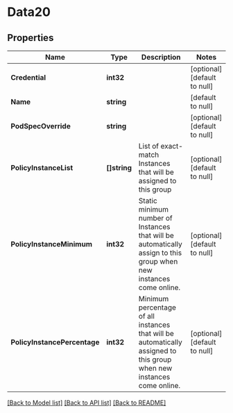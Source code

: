 # Data20

## Properties
Name | Type | Description | Notes
------------ | ------------- | ------------- | -------------
**Credential** | **int32** |  | [optional] [default to null]
**Name** | **string** |  | [default to null]
**PodSpecOverride** | **string** |  | [optional] [default to null]
**PolicyInstanceList** | **[]string** | List of exact-match Instances that will be assigned to this group | [optional] [default to null]
**PolicyInstanceMinimum** | **int32** | Static minimum number of Instances that will be automatically assign to this group when new instances come online. | [optional] [default to null]
**PolicyInstancePercentage** | **int32** | Minimum percentage of all instances that will be automatically assigned to this group when new instances come online. | [optional] [default to null]

[[Back to Model list]](../README.md#documentation-for-models) [[Back to API list]](../README.md#documentation-for-api-endpoints) [[Back to README]](../README.md)


